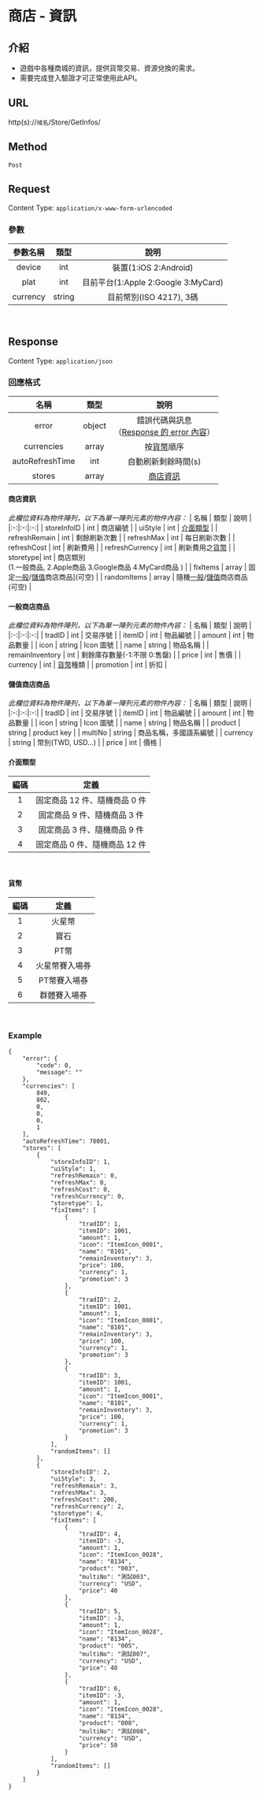 # 商店 - 資訊

## 介紹

- 遊戲中各種商城的資訊，提供貨幣交易、資源兌換的需求。
- 需要完成登入驗證才可正常使用此API。

## URL

http(s)://`域名`/Store/GetInfos/

## Method

`Post`

## Request

Content Type: `application/x-www-form-urlencoded`

### 參數

| 參數名稱 | 類型 | 說明 |
|:-:|:-:|:-:|
| device | int | 裝置(1:iOS 2:Android) |
| plat | int | 目前平台(1:Apple 2:Google 3:MyCard) |
| currency | string | 目前幣別(ISO 4217), 3碼 |
<br>

## Response

Content Type: `application/json`

### 回應格式

| 名稱 | 類型 | 說明 |
|:-:|:-:|:-:|
| error | object | 錯誤代碼與訊息<br>（[Response 的 error 內容](../response.md#error)） |
| currencies | array | 按[貨幣](#Currency)順序 |
| autoRefreshTime | int | 自動刷新剩餘時間(s) |
| stores | array | [商店資訊](#storeData) |


#### <span id="storeData">商店資訊</span>
_此欄位資料為物件陣列，以下為單一陣列元素的物件內容：_
| 名稱 | 類型 | 說明 |
|:-:|:-:|:-:|
| storeInfoID | int | 商店編號 |
| uiStyle | int | [介面類型](#UIStyle) |
| refreshRemain | int | 剩餘刷新次數 |
| refreshMax | int | 每日刷新次數 |
| refreshCost | int | 刷新費用 |
| refreshCurrency | int | 刷新費用之[貨幣](#Currency) |
| storetype| int | 商店類別<Br>(1.一般商品, 2.Apple商品 3.Google商品 4.MyCard商品 ) |
| fixItems | array | 固定[一般](#counters)/[儲值](#purchase)商店商品](可空) |
| randomItems | array | 隨機[一般](#counters)/[儲值](#purchase)商店商品(可空) |
<br>

#### <span id="counters">一般商店商品</span>
_此欄位資料為物件陣列，以下為單一陣列元素的物件內容：_
| 名稱 | 類型 | 說明 |
|:-:|:-:|:-:|
| tradID | int | 交易序號 |
| itemID | int | 物品編號 |
| amount | int | 物品數量 |
| icon | string | Icon 圖號 |
| name | string | 物品名稱 |
| remainInventory | int | 剩餘庫存數量(-1:不限 0:售罄) |
| price | int | 售價 |
| currency | int | [貨幣](#Currency)種類 |
| promotion | int | 折扣 |
<br>

#### <span id="purchase">儲值商店商品</span>
_此欄位資料為物件陣列，以下為單一陣列元素的物件內容：_
| 名稱 | 類型 | 說明 |
|:-:|:-:|:-:|
| tradID | int | 交易序號 |
| itemID | int | 物品編號 |
| amount | int | 物品數量 |
| icon | string | Icon 圖號 |
| name | string | 物品名稱 |
| product | string | product key |
| multiNo | string | 商品名稱，多國語系編號 |
| currency | string | 幣別(TWD, USD...) |
| price | int | 價格 |
<br>
#### <span id="UIStyle">介面類型</span>
| 編碼 | 定義 |
|:-:|:-:|
| 1 | 固定商品 12 件、隨機商品 0 件 |
| 2 | 固定商品 9 件、隨機商品 3 件 |
| 3 | 固定商品 3 件、隨機商品 9 件 |
| 4 | 固定商品 0 件、隨機商品 12 件 |
<br>

#### <span id="Currency">貨幣</span>
| 編碼 | 定義 |
|:-:|:-:|
| 1 | 火星幣 |
| 2 | 寶石 |
| 3 | PT幣 |
| 4 | 火星幣賽入場券 |
| 5 | PT幣賽入場券 |
| 6 | 群體賽入場券 |
<br>

### Example

    {
        "error": {
            "code": 0,
            "message": ""
        },
        "currencies": [
            849,
            802,
            0,
            0,
            0,
            1
        ],
        "autoRefreshTime": 78001,
        "stores": [
            {
                "storeInfoID": 1,
                "uiStyle": 1,
                "refreshRemain": 0,
                "refreshMax": 0,
                "refreshCost": 0,
                "refreshCurrency": 0,
                "storetype": 1,
                "fixItems": [
                    {
                        "tradID": 1,
                        "itemID": 1001,
                        "amount": 1,
                        "icon": "ItemIcon_0001",
                        "name": "8101",
                        "remainInventory": 3,
                        "price": 100,
                        "currency": 1,
                        "promotion": 3
                    },
                    {
                        "tradID": 2,
                        "itemID": 1001,
                        "amount": 1,
                        "icon": "ItemIcon_0001",
                        "name": "8101",
                        "remainInventory": 3,
                        "price": 100,
                        "currency": 1,
                        "promotion": 3
                    },
                    {
                        "tradID": 3,
                        "itemID": 1001,
                        "amount": 1,
                        "icon": "ItemIcon_0001",
                        "name": "8101",
                        "remainInventory": 3,
                        "price": 100,
                        "currency": 1,
                        "promotion": 3
                    }
                ],
                "randomItems": []
            },
            {
                "storeInfoID": 2,
                "uiStyle": 3,
                "refreshRemain": 3,
                "refreshMax": 3,
                "refreshCost": 200,
                "refreshCurrency": 2,
                "storetype": 4,
                "fixItems": [
                    {
                        "tradID": 4,
                        "itemID": -3,
                        "amount": 1,
                        "icon": "ItemIcon_0028",
                        "name": "8134",
                        "product": "003",
                        "multiNo": "測試003",
                        "currency": "USD",
                        "price": 40
                    },
                    {
                        "tradID": 5,
                        "itemID": -3,
                        "amount": 1,
                        "icon": "ItemIcon_0028",
                        "name": "8134",
                        "product": "005",
                        "multiNo": "測試007",
                        "currency": "USD",
                        "price": 40
                    },
                    {
                        "tradID": 6,
                        "itemID": -3,
                        "amount": 1,
                        "icon": "ItemIcon_0028",
                        "name": "8134",
                        "product": "008",
                        "multiNo": "測試008",
                        "currency": "USD",
                        "price": 50
                    }
                ],
                "randomItems": []
            }
        ]
    }